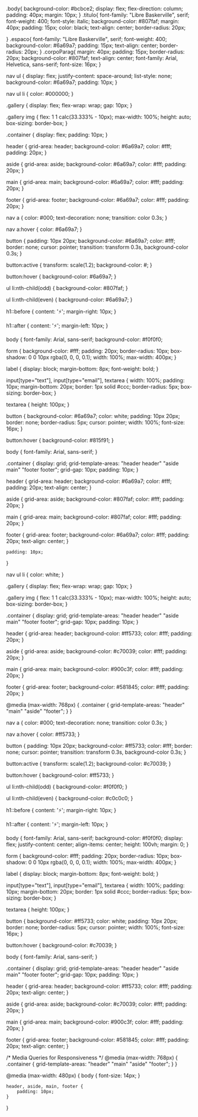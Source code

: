 .body{
    background-color: #bcbce2;
    display: flex;
    flex-direction: column;
    padding: 40px;
    margin: 10px;
}
.titulo{
    font-family: "Libre Baskerville", serif;
    font-weight: 400;
    font-style: italic;
    background-color: #807faf;
    margin: 40px;
    padding: 15px;
    color: black;
    text-align: center;
    border-radius: 20px;
    
}
.espaco{
    font-family: "Libre Baskerville", serif;
    font-weight: 400;
    background-color: #6a69a7;
    padding: 15px;
    text-align: center;
    border-radius: 20px;
}
.corpoParag{
    margin: 40px;
    padding: 15px;
    border-radius: 20px;
    background-color: #807faf;
    text-align: center;
    font-family: Arial, Helvetica, sans-serif;
    font-size: 16px;
}

nav ul {
    display: flex;
    justify-content: space-around;
    list-style: none;
    background-color: #6a69a7;
    padding: 10px;
}

nav ul li {
    color: #000000;
}

.gallery {
    display: flex;
    flex-wrap: wrap;
    gap: 10px;
}

.gallery img {
    flex: 1 1 calc(33.333% - 10px);
    max-width: 100%;
    height: auto;
    box-sizing: border-box;
}

.container {
    display: flex;
    padding: 10px;
}

header {
    grid-area: header;
    background-color: #6a69a7;
    color: #fff;
    padding: 20px;
}

aside {
    grid-area: aside;
    background-color: #6a69a7;
    color: #fff;
    padding: 20px;
}

main {
    grid-area: main;
    background-color: #6a69a7;
    color: #fff;
    padding: 20px;
}

footer {
    grid-area: footer;
    background-color: #6a69a7;
    color: #fff;
    padding: 20px;
}


nav a {
    color: #000;
    text-decoration: none;
    transition: color 0.3s;
}

nav a:hover {
    color: #6a69a7;
}

button {
    padding: 10px 20px;
    background-color: #6a69a7;
    color: #fff;
    border: none;
    cursor: pointer;
    transition: transform 0.3s, background-color 0.3s;
}

button:active {
    transform: scale(1.2);
    background-color: #;
}

button:hover {
    background-color: #6a69a7;
}

ul li:nth-child(odd) {
    background-color: #807faf;
}

ul li:nth-child(even) {
    background-color: #6a69a7;
}

h1::before {
    content: '⚡';
    margin-right: 10px;
}

h1::after {
    content: '⚡';
    margin-left: 10px;
}

body {
    font-family: Arial, sans-serif;
    background-color: #f0f0f0;

form {
    background-color: #fff;
    padding: 20px;
    border-radius: 10px;
    box-shadow: 0 0 10px rgba(0, 0, 0, 0.1);
    width: 100%;
    max-width: 400px;
}

label {
    display: block;
    margin-bottom: 8px;
    font-weight: bold;
}

input[type="text"],
input[type="email"],
textarea {
    width: 100%;
    padding: 10px;
    margin-bottom: 20px;
    border: 1px solid #ccc;
    border-radius: 5px;
    box-sizing: border-box;
}

textarea {
    height: 100px;
}

button {
    background-color: #6a69a7;
    color: white;
    padding: 10px 20px;
    border: none;
    border-radius: 5px;
    cursor: pointer;
    width: 100%;
    font-size: 16px;
}

button:hover {
    background-color: #815f91;
}

body {
    font-family: Arial, sans-serif;
}

.container {
    display: grid;
    grid-template-areas: 
        "header header"
        "aside main"
        "footer footer";
    grid-gap: 10px;
    padding: 10px;
}

header {
    grid-area: header;
    background-color: #6a69a7;
    color: #fff;
    padding: 20px;
    text-align: center;
}

aside {
    grid-area: aside;
    background-color: #807faf;
    color: #fff;
    padding: 20px;
}

main {
    grid-area: main;
    background-color: #807faf;
    color: #fff;
    padding: 20px;
}

footer {
    grid-area: footer;
    background-color: #6a69a7;
    color: #fff;
    padding: 20px;
    text-align: center;
}








    padding: 10px;
}

nav ul li {
    color: white;
}

.gallery {
    display: flex;
    flex-wrap: wrap;
    gap: 10px;
}

.gallery img {
    flex: 1 1 calc(33.333% - 10px);
    max-width: 100%;
    height: auto;
    box-sizing: border-box;
}

.container {
    display: grid;
    grid-template-areas: 
        "header header"
        "aside main"
        "footer footer";
    grid-gap: 10px;
    padding: 10px;
}

header {
    grid-area: header;
    background-color: #ff5733;
    color: #fff;
    padding: 20px;
}

aside {
    grid-area: aside;
    background-color: #c70039;
    color: #fff;
    padding: 20px;
}

main {
    grid-area: main;
    background-color: #900c3f;
    color: #fff;
    padding: 20px;
}

footer {
    grid-area: footer;
    background-color: #581845;
    color: #fff;
    padding: 20px;
}

@media (max-width: 768px) {
    .container {
        grid-template-areas: 
            "header"
            "main"
            "aside"
            "footer";
    }
}

nav a {
    color: #000;
    text-decoration: none;
    transition: color 0.3s;
}

nav a:hover {
    color: #ff5733;
}

button {
    padding: 10px 20px;
    background-color: #ff5733;
    color: #fff;
    border: none;
    cursor: pointer;
    transition: transform 0.3s, background-color 0.3s;
}

button:active {
    transform: scale(1.2);
    background-color: #c70039;
}

button:hover {
    background-color: #ff5733;
}

ul li:nth-child(odd) {
    background-color: #f0f0f0;
}

ul li:nth-child(even) {
    background-color: #c0c0c0;
}

h1::before {
    content: '⚡';
    margin-right: 10px;
}

h1::after {
    content: '⚡';
    margin-left: 10px;
}

body {
    font-family: Arial, sans-serif;
    background-color: #f0f0f0;
    display: flex;
    justify-content: center;
    align-items: center;
    height: 100vh;
    margin: 0;
}

form {
    background-color: #fff;
    padding: 20px;
    border-radius: 10px;
    box-shadow: 0 0 10px rgba(0, 0, 0, 0.1);
    width: 100%;
    max-width: 400px;
}

label {
    display: block;
    margin-bottom: 8px;
    font-weight: bold;
}

input[type="text"],
input[type="email"],
textarea {
    width: 100%;
    padding: 10px;
    margin-bottom: 20px;
    border: 1px solid #ccc;
    border-radius: 5px;
    box-sizing: border-box;
}

textarea {
    height: 100px;
}

button {
    background-color: #ff5733;
    color: white;
    padding: 10px 20px;
    border: none;
    border-radius: 5px;
    cursor: pointer;
    width: 100%;
    font-size: 16px;
}

button:hover {
    background-color: #c70039;
}

body {
    font-family: Arial, sans-serif;
}

.container {
    display: grid;
    grid-template-areas: 
        "header header"
        "aside main"
        "footer footer";
    grid-gap: 10px;
    padding: 10px;
}

header {
    grid-area: header;
    background-color: #ff5733;
    color: #fff;
    padding: 20px;
    text-align: center;
}

aside {
    grid-area: aside;
    background-color: #c70039;
    color: #fff;
    padding: 20px;
}

main {
    grid-area: main;
    background-color: #900c3f;
    color: #fff;
    padding: 20px;
}

footer {
    grid-area: footer;
    background-color: #581845;
    color: #fff;
    padding: 20px;
    text-align: center;
}

/* Media Queries for Responsiveness */
@media (max-width: 768px) {
    .container {
        grid-template-areas: 
            "header"
            "main"
            "aside"
            "footer";
    }
}

@media (max-width: 480px) {
    body {
        font-size: 14px;
    }

    header, aside, main, footer {
        padding: 10px;
    }
}

